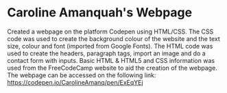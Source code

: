 # Caroline Amanquah's Webpage
Created a webpage on the platform Codepen using HTML/CSS. The CSS code was used to create the background colour of the website and the text size, colour and font (imported from Google Fonts). The HTML code was used to create the headers, paragraph tags, import an image and do a contact form with inputs. Basic HTML & HTML5 and CSS information was used from the FreeCodeCamp website to aid the creation of the webpage.
The webpage can be accessed on the following link: https://codepen.io/CarolineAmanq/pen/ExEqYEj

